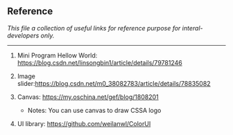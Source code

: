 ## Reference

*This file a collection of useful links for reference purpose for interal-developers only.*

---

1. Mini Program Hellow World: https://blog.csdn.net/linsongbin1/article/details/79781246

2. Image slider:https://blog.csdn.net/m0_38082783/article/details/78835082

3. Canvas: https://my.oschina.net/gef/blog/1808201

   - Notes: You can use canvas to draw CSSA logo
   
4. UI library: https://github.com/weilanwl/ColorUI
